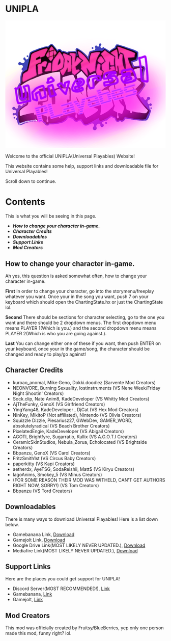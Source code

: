 # UNIPLA
![NewUniplaLogoLol](/images/UniversalPlayablesLogo.png)

Welcome to the official UNIPLA(Universal Playables) Website!

This website contains some help, support links and downloadable file for Universal Playables!

Scroll down to continue.

# Contents
This is what you will be seeing in this page.

- ***How to change your character in-game.***
- ***Character Credits***
- ***Downloadables***
- ***Support Links***
- ***Mod Creators***

## How to change your character in-game.

Ah yes, this question is asked somewhat often, how to change your character in-game.

**First**
In order to change your character, go into the storymenu/freeplay whatever you want.
Once your in the song you want, push 7 on your keyboard which should open the ChartingState.hx or just the ChartingState lol.

**Second**
There should be sections for character selecting, go to the one you want and there should be 2 dropdown menus.
The first dropdown menu means PLAYER 1(Which is you.) and the second dropdown menu means PLAYER 2(Which is who you are going against.).

**Last**
You can change either one of these if you want, then push ENTER on your keyboard, once your in the game/song, the character should be changed and ready to play/go against!

## Character Credits
- kuroao_anomal, Mike Geno, Dokki.doodlez (Sarvente Mod Creators)
- NEONVORE, Burning Sexuality, lostinstruments (VS Nene Week/Friday Night Shootin' Creators)
- Sock.clip, Nate Anim8, KadeDeveloper (VS Whitty Mod Creators)
- AjTheFunky, GenoX (VS Girlfriend Creators)
- YingYang48, KadeDeveloper , DjCat (VS Hex Mod Creators)
- NinKey, MikitoP (Not affiliated), Nintendo (VS Olivia Creators)
- Squizzle Dizzle, Piesariusz27, GWebDev, GAMER_WORD, absolutelyradical (VS Beach Brother Creators)
- PixelatedEngie, KadeDeveloper (VS Abigail Creators)
- AGOTI, Brightfyre, Sugarratio, Kullix (VS A.G.O.T.I Creators)
- CeramicSkinStudios, Nebula_Zorua, Echolocated (VS Brightside Creators)
- Bbpanzu, GenoX (VS Carol Creators)
- FritzSmith1st (VS Circus Baby Creators)
- paperkitty (VS Kapi Creators)
- aetherdx, AyeTSG, SodaReishii, Matt$ (VS Kiryu Creators)
- lagoAnims, Smokey_5 (VS Minus Creators)
- (FOR SOME REASON THEIR MOD WAS WITHELD, CAN'T GET AUTHORS RIGHT NOW, SORRY!) (VS Tom Creators)
- Bbpanzu (VS Tord Creators)

## Downloadables
There is many ways to download Universal Playables!
Here is a list down below.

- Gamebanana Link, [Download](https://gamebanana.com/wips/55046)
- Gamejolt Link, [Download](https://gamejolt.com/games/unipla/616582)
- Google Drive Link(MOST LIKELY NEVER UPDATED.), [Download](https://drive.google.com/drive/u/7/folders/1VmLYcOREkYewf3GsvWkUiuXj9vvfZ1sm?usp=sharing)
- Mediafire Link(MOST LIKELY NEVER UPDATED.), [Download](https://www.mediafire.com/file/qlu0zi7bit6j77m/bin.rar/file)

## Support Links
Here are the places you could get support for UNIPLA!

- Discord Server(MOST RECOMMENDED!), [Link](https://discord.gg/gMHmsZ7df8)
- Gamebanana, [Link](https://gamebanana.com/wips/55046)
- Gamejolt, [Link](https://gamejolt.com/games/unipla/616582)

## Mod Creators
This mod was officially created by Fruitsy/BlueBerries, yep only one person made this mod, funny right? lol.
